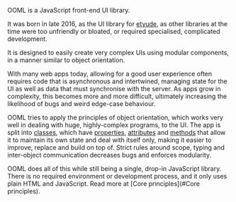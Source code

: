 OOML is a JavaScript front-end UI library.

It was born in late 2016, as the UI library for [etyude](https://etyude.com), as other libraries at the time were too unfriendly or bloated, or required specialised, complicated development.

It is designed to easily create very complex UIs using modular components, in a manner similar to object orientation.

With many web apps today, allowing for a good user experience often requires code that is asynchronous and intertwined, managing state for the UI as well as data that must synchronise with the server. As apps grow in complexity, this becomes more and more difficult, ultimately increasing the likelihood of bugs and weird edge-case behaviour.

OOML tries to apply the principles of object orientation, which works very well in dealing with huge, highly-complex programs, to the UI. The app is split into [classes](#Classes), which have [properties](#Properties), [attributes](#Attributes) and [methods](#Methods) that allow it to maintain its own state and deal with itself only, making it easier to improve, replace and build on top of. Strict rules around scope, typing and inter-object communication decreases bugs and enforces modularity.

OOML does all of this while still being a single, drop-in JavaScript library. There is no required environment or development process, and it only uses plain HTML and JavaScript. Read more at [Core principles](#Core principles).
